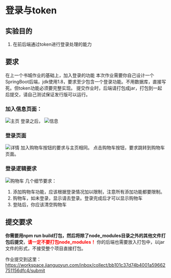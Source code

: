 # 登录与token
## 实验目的
1. 在前后端通过token进行登录处理的能力

## 要求
在上一个书城作业的基础上，加入登录的功能
本次作业需要你自己设计一个SpringBoot后端，jdk使用1.8，要求至少包含一个登录功能。不用数据库，直接写死。但token功能必须要完整实现。
提交作业时，后端请打包成jar，打包到一起后提交，请自己测试保证发行版可以运行。
### 加入信息页面：
![主页](images/02.png)
登录之后，
![信息](images/03.png)

### 登录页面
![详情](images/01.png)
加入购物车按钮的要求与主页相同。
点击购物车按钮，要求跳转到购物车页面。

### 登录逻辑要求
![购物车](images/04.png)
几个细节要求：
1. 添加购物车功能，应该根据登录情况加以限制，注意所有添加功能都要限制。
2. 购物车，如未登录，显示请去登录。登录完成后才可以显示购物车
3. 登陆后，你应该清空购物车

## 提交要求
**你需要用npm run build打包，然后将除了node_modules目录之外的其他文件打包后提交**，**<span style="color:red">请一定不要打包node_modules！</span>**
你的后端也需要放入打包中，以jar文件的形式，不接受整个项目直接打包。

作业提交到这里：https://workspace.jianguoyun.com/inbox/collect/bb101c37d74b4001a59662751156dfc4/submit

